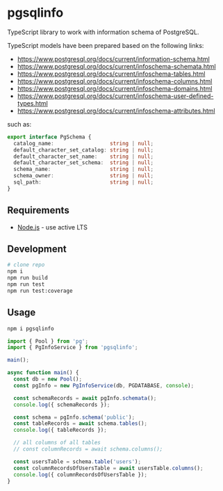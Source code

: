 # pgsqlinfo

TypeScript library to work with information schema of PostgreSQL.

TypeScript models have been prepared based on the following links:

* https://www.postgresql.org/docs/current/information-schema.html
* https://www.postgresql.org/docs/current/infoschema-schemata.html
* https://www.postgresql.org/docs/current/infoschema-tables.html
* https://www.postgresql.org/docs/current/infoschema-columns.html
* https://www.postgresql.org/docs/current/infoschema-domains.html
* https://www.postgresql.org/docs/current/infoschema-user-defined-types.html
* https://www.postgresql.org/docs/current/infoschema-attributes.html

such as:

```typescript
export interface PgSchema {
  catalog_name:                  string | null;
  default_character_set_catalog: string | null;
  default_character_set_name:    string | null;
  default_character_set_schema:  string | null;
  schema_name:                   string | null;
  schema_owner:                  string | null;
  sql_path:                      string | null;
}
```

## Requirements

* [Node.js](https://nodejs.org/en/) - use active LTS

## Development

```sh
# clone repo
npm i
npm run build
npm run test
npm run test:coverage
```

## Usage

```sh
npm i pgsqlinfo
```

```typescript
import { Pool } from 'pg';
import { PgInfoService } from 'pgsqlinfo';

main();

async function main() {
  const db = new Pool();
  const pgInfo = new PgInfoService(db, PGDATABASE, console);

  const schemaRecords = await pgInfo.schemata();
  console.log({ schemaRecords });

  const schema = pgInfo.schema('public');
  const tableRecords = await schema.tables();
  console.log({ tableRecords });

  // all columns of all tables
  // const columnRecords = await schema.columns();

  const usersTable = schema.table('users');
  const columnRecordsOfUsersTable = await usersTable.columns();
  console.log({ columnRecordsOfUsersTable });
}
```
